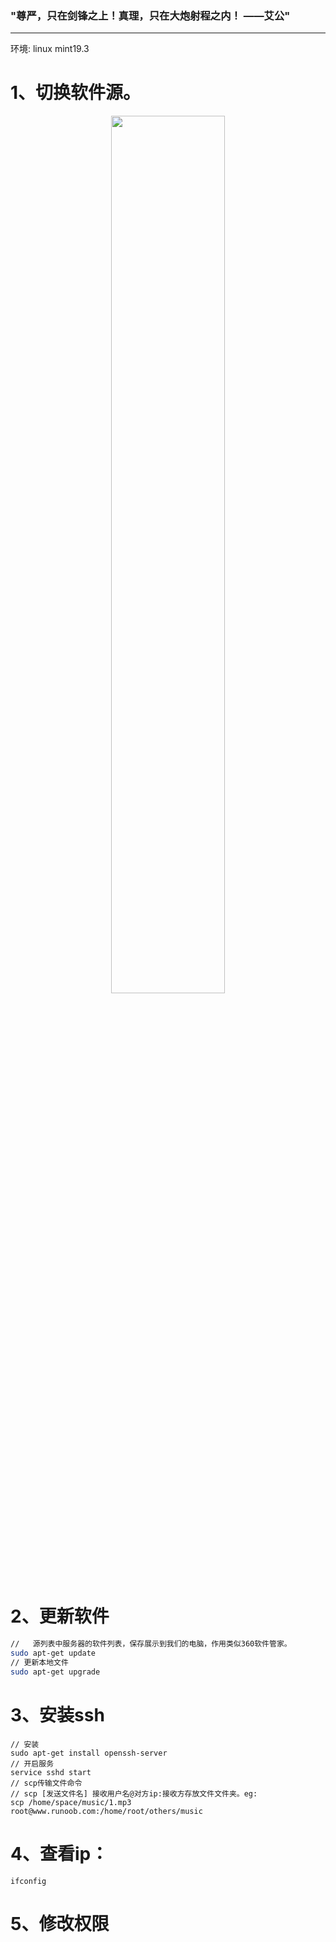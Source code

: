 ### "尊严，只在剑锋之上！真理，只在大炮射程之内！    ——艾公"
***
环境: linux mint19.3
# 1、切换软件源。
<div align="center"><img src="https://gitee.com/hottersquash/pictures_byan/raw/master/all//24004096-1ee6c0562e53e8f3.png" width = "60%" /></div>


# 2、更新软件
```bash 
//   源列表中服务器的软件列表，保存展示到我们的电脑，作用类似360软件管家。
sudo apt-get update
// 更新本地文件
sudo apt-get upgrade
```

# 3、安装ssh
```bush
// 安装
sudo apt-get install openssh-server
// 开启服务
service sshd start
// scp传输文件命令
// scp [发送文件名] 接收用户名@对方ip:接收方存放文件文件夹。eg:
scp /home/space/music/1.mp3 root@www.runoob.com:/home/root/others/music 
```

# 4、查看ip：
```bush
ifconfig
```

# 5、修改权限





